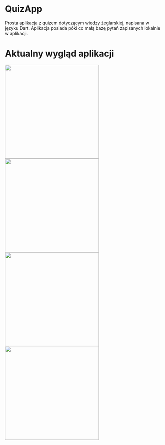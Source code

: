 # QuizApp
Prosta aplikacja z quizem dotyczącym wiedzy żeglarskiej, napisana w języku Dart.
Aplikacja posiada póki co małą bazę pytań zapisanych lokalnie w aplikacji.
# Aktualny wygląd aplikacji 
<img src="https://user-images.githubusercontent.com/128033227/230093924-76d0b192-9c27-4caf-9116-951efa42c27a.jpg" width="300" /> <img src="https://user-images.githubusercontent.com/128033227/230093996-4883f14d-858a-469e-a898-283fd23008f0.jpg" width="300" />
<img src="https://user-images.githubusercontent.com/128033227/230094008-34e11ec0-373b-42a4-806f-7302135c5648.jpg" width="300" />
<img src="https://user-images.githubusercontent.com/128033227/230094020-7f9c8ee7-b465-4a5c-a399-58cf1b9e896f.jpg" width="300" />

